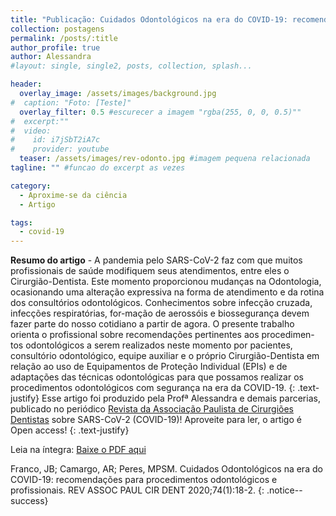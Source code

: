 ```yaml
---
title: "Publicação: Cuidados Odontológicos na era do COVID-19: recomendações para procedimentos odontológicos e profissionais"
collection: postagens
permalink: /posts/:title
author_profile: true
author: Alessandra
#layout: single, single2, posts, collection, splash...

header:
  overlay_image: /assets/images/background.jpg
#  caption: "Foto: [Teste]"
  overlay_filter: 0.5 #escurecer a imagem "rgba(255, 0, 0, 0.5)""
#  excerpt:""
#  video:
#    id: i7jSbT2iA7c
#    provider: youtube
  teaser: /assets/images/rev-odonto.jpg #imagem pequena relacionada
tagline: "" #funcao do excerpt as vezes

category:
  - Aproxime-se da ciência
  - Artigo

tags:
  - covid-19
---
```

**Resumo do artigo** -
A  pandemia  pelo  SARS-CoV-2  faz  com  que  muitos  profissionais  de  saúde  modifiquem  seus atendimentos, entre eles o Cirurgião-Dentista. Este momento proporcionou mudanças na Odontologia, ocasionando uma alteração expressiva na forma de atendimento e da rotina dos consultórios odontológicos. Conhecimentos sobre infecção cruzada, infecções respiratórias, for-mação  de  aerossóis  e  biossegurança  devem  fazer  parte  do  nosso  cotidiano  a  partir  de  agora.  O presente trabalho orienta o profissional sobre recomendações pertinentes aos procedimen-tos odontológicos a serem realizados neste momento por pacientes, consultório odontológico, equipe auxiliar e o próprio Cirurgião-Dentista em relação ao uso de Equipamentos de Proteção Individual  (EPIs)  e  de  adaptações  das  técnicas  odontológicas  para  que  possamos  realizar  os  procedimentos odontológicos com segurança na era da COVID-19.
{: .text-justify}
Esse artigo foi produzido pela Profª Alessandra e demais parcerias, publicado no periódico <a href="http://revodonto.bvsalud.org/scielo.php?script=sci_serial&pid=0004-5276&lng=pt&nrm=iso">Revista da Associação Paulista de Cirurgiões Dentistas</a> sobre SARS-CoV-2 (COVID-19)! Aproveite para ler, o artigo é Open access!
{: .text-justify}

Leia na íntegra: <a href="/laces/assets/images/alessandra/covid-rev-odonto.pdf" class="btn btn--success">Baixe o PDF aqui</a>


 Franco, JB; Camargo, AR; Peres, MPSM. Cuidados Odontológicos na era do COVID-19: recomendações para procedimentos odontológicos e profissionais. REV ASSOC PAUL CIR DENT 2020;74(1):18-2.
{: .notice--success}
